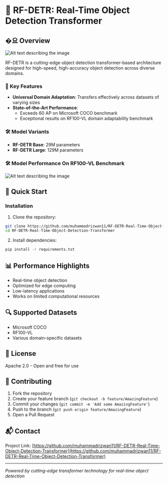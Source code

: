 # 🚀 RF-DETR: Real-Time Object Detection Transformer

## �요 Overview
![Alt text describing the image]([images/your-image.jpg](https://github.com/muhammadrizwan11/RF-DETR-Real-Time-Object-Detection-Transformer/blob/main/prediction.png))

RF-DETR is a cutting-edge object detection transformer-based architecture designed for high-speed, high-accuracy object detection across diverse domains.

### 🌟 Key Features

- **Universal Domain Adaptation**: Transfers effectively across datasets of varying sizes
- **State-of-the-Art Performance**:
  - Exceeds 60 AP on Microsoft COCO benchmark
  - Exceptional results on RF100-VL domain adaptability benchmark

### 🛠 Model Variants

- **RF-DETR Base**: 29M parameters
- **RF-DETR Large**: 129M parameters

### 🛠 Model Performance On RF100-VL Benchmark
![Alt text describing the image]([images/your-image.jpg](https://github.com/muhammadrizwan11/RF-DETR-Real-Time-Object-Detection-Transformer/blob/main/1111.png))



## 🚦 Quick Start

### Installation

1. Clone the repository:
```bash
git clone https://github.com/muhammadrizwan11/RF-DETR-Real-Time-Object-Detection-Transformer.git
cd RF-DETR-Real-Time-Object-Detection-Transformer
```

2. Install dependencies:
```bash
pip install -r requirements.txt
```



## 📊 Performance Highlights

- Real-time object detection
- Optimized for edge computing
- Low-latency applications
- Works on limited computational resources

## 🔍 Supported Datasets

- Microsoft COCO
- RF100-VL
- Various domain-specific datasets

## 📝 License

Apache 2.0 - Open and free for use

## 🤝 Contributing

1. Fork the repository
2. Create your feature branch (`git checkout -b feature/AmazingFeature`)
3. Commit your changes (`git commit -m 'Add some AmazingFeature'`)
4. Push to the branch (`git push origin feature/AmazingFeature`)
5. Open a Pull Request

## 📬 Contact

Project Link: [https://github.com/muhammadrizwan11/RF-DETR-Real-Time-Object-Detection-Transformer](https://github.com/muhammadrizwan11/RF-DETR-Real-Time-Object-Detection-Transformer)

---

*Powered by cutting-edge transformer technology for real-time object detection*
